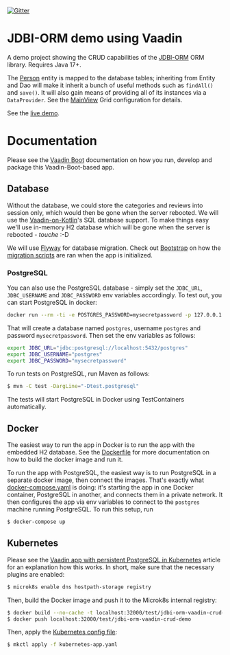 [![Gitter](https://badges.gitter.im/Join%20Chat.svg)](https://gitter.im/vaadin-flow/Lobby#?utm_source=badge&utm_medium=badge&utm_campaign=pr-badge)

# JDBI-ORM demo using Vaadin

A demo project showing the CRUD capabilities of the [JDBI-ORM](https://gitlab.com/mvysny/jdbi-orm)
ORM library. Requires Java 17+.

The [Person](src/main/java/com/vaadin/starter/skeleton/Person.java)
entity is mapped to the database tables; inheriting from Entity and Dao
will make it inherit a bunch of useful methods such as `findAll()` and `save()`. It will also gain means of
providing all of its instances via a `DataProvider`. See the [MainView](src/main/java/com/vaadin/starter/skeleton/MainView.java)
Grid configuration for details.

See the [live demo](https://v-herd.eu/jdbi-orm-vaadin-crud-demo/).

# Documentation

Please see the [Vaadin Boot](https://github.com/mvysny/vaadin-boot#preparing-environment) documentation
on how you run, develop and package this Vaadin-Boot-based app.

## Database

Without the database, we could store the categories and reviews into session only, which would then be gone when the server rebooted.
We will use the [Vaadin-on-Kotlin](http://vaadinonkotlin.eu/)'s SQL database support. To make things easy we'll
use in-memory H2 database which will be gone when the server is rebooted - *touche* :-D

We will use [Flyway](https://flywaydb.org/) for database migration. Check out [Bootstrap](src/main/java/com/vaadin/starter/skeleton/Bootstrap.java)
on how the [migration scripts](src/main/resources/db/migration) are ran when the app is initialized.

### PostgreSQL

You can also use the PostgreSQL database - simply set the `JDBC_URL`, `JDBC_USERNAME` and `JDBC_PASSWORD` env variables
accordingly. To test out, you can start PostgreSQL in docker:

```bash
docker run --rm -ti -e POSTGRES_PASSWORD=mysecretpassword -p 127.0.0.1:5432:5432 postgres:15.2
```

That will create a database named `postgres`, username `postgres` and password `mysecretpassword`.
Then set the env variables as follows:

```bash
export JDBC_URL="jdbc:postgresql://localhost:5432/postgres"
export JDBC_USERNAME="postgres"
export JDBC_PASSWORD="mysecretpassword"
```

To run tests on PostgreSQL, run Maven as follows:

```bash
$ mvn -C test -DargLine="-Dtest.postgresql"
```

The tests will start PostgreSQL in Docker using TestContainers automatically.

## Docker

The easiest way to run the app in Docker is to run the app with the embedded H2 database.
See the [Dockerfile](Dockerfile) for more documentation on how to build the docker image
and run it.

To run the app with PostgreSQL, the easiest way is to run PostgreSQL in a separate docker image,
then connect the images. That's exactly what [docker-compose.yaml](docker-compose.yaml)
is doing: it's starting the app in one Docker container, PostgreSQL in another, and
connects them in a private network. It then configures the app via env variables
to connect to the `postgres` machine running PostgreSQL. To run this setup,
run

```bash
$ docker-compose up
```

## Kubernetes

Please see the [Vaadin app with persistent PostgreSQL in Kubernetes](https://mvysny.github.io/kubernetes-vaadin-app-postgresql/)
article for an explanation how this works. In short, make sure that the necessary plugins are enabled:

```bash
$ microk8s enable dns hostpath-storage registry
```

Then, build the Docker image and push it to the Microk8s internal registry:

```bash
$ docker build --no-cache -t localhost:32000/test/jdbi-orm-vaadin-crud-demo:latest .
$ docker push localhost:32000/test/jdbi-orm-vaadin-crud-demo
```

Then, apply the [Kubernetes config file](kubernetes-app.yaml):

```bash
$ mkctl apply -f kubernetes-app.yaml
```
